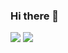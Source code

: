 ### Hi there 👋

<img src="https://github-readme-stats.vercel.app/api?username=daangrave&count_private=true" />
<img src="https://github-readme-stats.vercel.app/api/top-langs/?username=daangrave&langs_count=8" />


<!--
**DaanGrave/DaanGrave** is a ✨ _special_ ✨ repository because its `README.md` (this file) appears on your GitHub profile.

Here are some ideas to get you started:

- 🔭 I’m currently working on ...
- 🌱 I’m currently learning ...
- 👯 I’m looking to collaborate on ...
- 🤔 I’m looking for help with ...
- 💬 Ask me about ...
- 📫 How to reach me: ...
- 😄 Pronouns: ...
- ⚡ Fun fact: ...
-->
